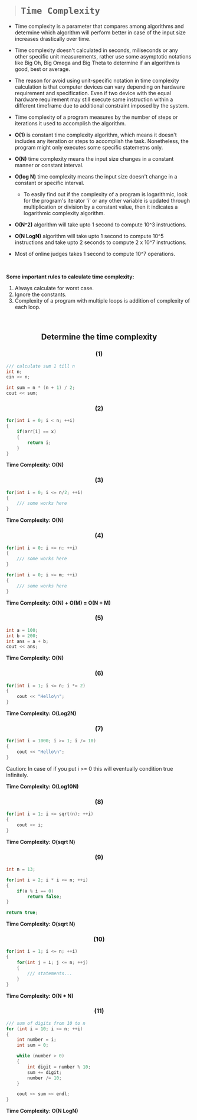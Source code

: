 > # **```Time Complexity```**

- Time complexity is a parameter that compares among algorithms and determine which algorithm will perform better in case of the input size increases drastically over time.

- Time complexity doesn't calculated in seconds, miliseconds or any other specific unit measurements, rather use some asymptotic notations like Big Oh, Big Omega and Big Theta to determine if an algorithm is good, best or average.

- The reason for avoid using unit-specific notation in time complexity calculation is that computer devices can vary depending on hardware requirement and specification. Even if two device with the equal hardware requirement may still execute same instruction within a different timeframe due to additional constraint imposed by the system.

- Time complexity of a program measures by the number of steps or iterations it used to accomplish the algorithm.

- **O(1)** is constant time complexity algorithm, which means it doesn't includes any iteration or steps to accomplish the task. Nonetheless, the program might only executes some specific statemetns only.

- **O(N)** time complexity means the input size changes in a constant manner or constant interval.

- **O(log N)** time complexity means the input size doesn't change in a constant or specific interval.  
  - To easily find out if the complexity of a program is logarithmic, look for the program's iterator 'i' or any other variable is updated through multiplication or division by a constant value, then it indicates a logarithmic complexity algorithm.  

- **O(N^2)** algorithm will take upto 1 second to compute 10^3 instructions.

- **O(N LogN)** algorithm will take upto 1 second to compute 10^5 instructions and take upto 2 seconds to compute 2 x 10^7 instructions.

- Most of online judges takes 1 second to compute 10^7 operations.

&nbsp;

**Some important rules to calculate time complexity:**

1. Always calculate for worst case.
2. Ignore the constants.
3. Complexity of a program with multiple loops is addition of complexity of each loop.

&nbsp;

## <p align="center"> **Determine the time complexity** </p>

### <p align="center"> **(1)** </p>

```cpp
/// calculate sum 1 till n
int n;
cin >> n;

int sum = n * (n + 1) / 2;
cout << sum;
```

### <p align="center"> **(2)** </p>

```cpp
for(int i = 0; i < n; ++i)
{
    if(arr[i] == x)
    {
        return i;
    }
}
```

**Time Complexity: O(N)**

### <p align="center"> **(3)** </p>

```cpp
for(int i = 0; i <= n/2; ++i)
{
    /// some works here
}
```

**Time Complexity: O(N)**

### <p align="center"> **(4)** </p>

```cpp
for(int i = 0; i <= n; ++i)
{
    /// some works here
}

for(int i = 0; i <= m; ++i)
{
    /// some works here
}
```

**Time Complexity: O(N) + O(M) = O(N + M)**

### <p align="center"> **(5)** </p>

```cpp
int a = 100;
int b = 200;
int ans = a + b;
cout << ans;
```

**Time Complexity: O(N)**

### <p align="center"> **(6)** </p>

```cpp
for(int i = 1; i <= n; i *= 2)
{
    cout << "Hello\n";
}
```

**Time Complexity: O(Log2N)**

### <p align="center"> **(7)** </p>

```cpp
for(int i = 1000; i >= 1; i /= 10)
{
    cout << "Hello\n";
}
```

Caution: In case of if you put i >= 0 this will eventually condition true infinitely.

**Time Complexity: O(Log10N)**

### <p align="center"> **(8)** </p>

```cpp
for(int i = 1; i <= sqrt(n); ++i)
{
    cout << i;
}
```

**Time Complexity: O(sqrt N)**

### <p align="center"> **(9)** </p>

```cpp
int n = 13;

for(int i = 2; i * i <= n; ++i)
{
    if(a % i == 0)
        return false;
}

return true;
```

**Time Complexity: O(sqrt N)**

### <p align="center"> **(10)** </p>

```cpp
for(int i = 1; i <= n; ++i)
{
    for(int j = i; j <= n; ++j)
    {
        /// statements...
    }
}
```

**Time Complexity: O(N * N)**

### <p align="center"> **(11)** </p>

```cpp
/// sum of digits from 10 to n
for (int i = 10; i <= n; ++i)
{
    int number = i;
    int sum = 0;

    while (number > 0)
    {
        int digit = number % 10;
        sum += digit;
        number /= 10;
    }

    cout << sum << endl;
}
```

**Time Complexity: O(N LogN)**
